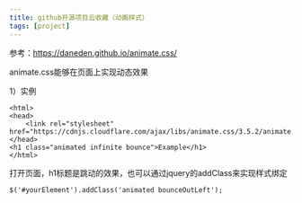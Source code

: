 ```yaml
---
title: github开源项目云收藏（动画样式）
tags: [project]
---
```


参考：https://daneden.github.io/animate.css/

animate.css能够在页面上实现动态效果

1）实例

```
<html>
<head>
    <link rel="stylesheet" href="https://cdnjs.cloudflare.com/ajax/libs/animate.css/3.5.2/animate.min.css">
</head>
<h1 class="animated infinite bounce">Example</h1>
</html>
```

打开页面，h1标题是跳动的效果，也可以通过jquery的addClass来实现样式绑定

```
$('#yourElement').addClass('animated bounceOutLeft');
```